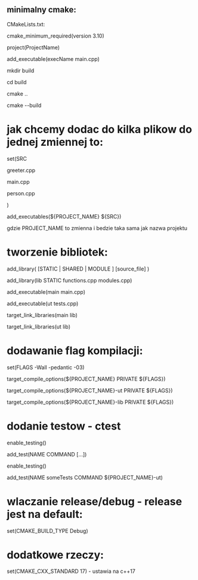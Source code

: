 ## minimalny cmake:

CMakeLists.txt:

cmake_minimum_required(version 3.10)

project(ProjectName)

add_executable(execName main.cpp)


mkdir build

cd build

cmake ..

cmake --build


# jak chcemy dodac do kilka plikow do jednej zmiennej to:
set(SRC 

greeter.cpp

 main.cpp
 
 person.cpp
 
)

add_executables(${PROJECT_NAME}  ${SRC})

gdzie PROJECT_NAME to zmienna i bedzie taka sama jak nazwa projektu



# tworzenie bibliotek:

add_library(<name> [STATIC | SHARED | MODULE ] [source_file] )


add_library(lib STATIC functions.cpp modules.cpp)

add_executable(main main.cpp)

add_executable(ut tests.cpp)

target_link_libraries(main lib)

target_link_libraries(ut lib)



# dodawanie flag kompilacji:

set(FLAGS  -Wall -pedantic -03)

target_compile_options(${PROJECT_NAME} PRIVATE ${FLAGS})

target_compile_options(${PROJECT_NAME}-ut PRIVATE ${FLAGS})

target_compile_options(${PROJECT_NAME}-lib PRIVATE ${FLAGS})



# dodanie testow - ctest

enable_testing()

add_test(NAME <name> COMMAND  <command> [<arg>...])


enable_testing()

add_test(NAME someTests COMMAND ${PROJECT_NAME}-ut)


# wlaczanie release/debug - release jest na default:

set(CMAKE_BUILD_TYPE Debug)


# dodatkowe rzeczy:

set(CMAKE_CXX_STANDARD 17) - ustawia na c++17

